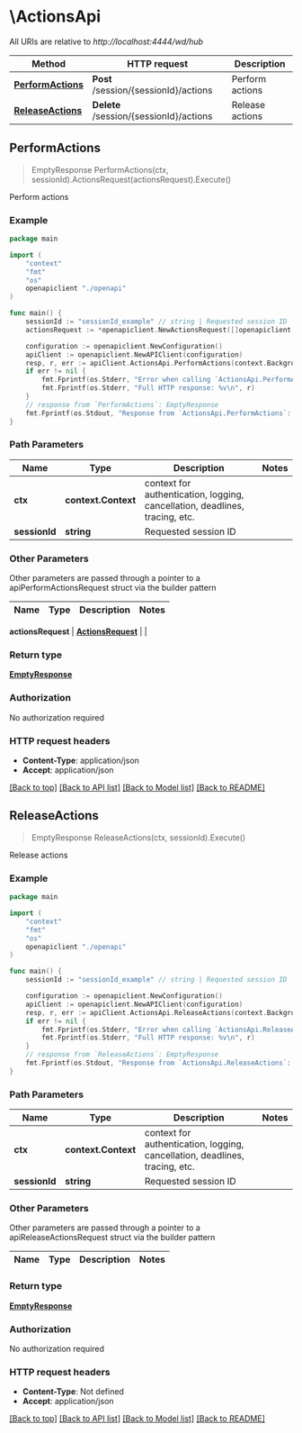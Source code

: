 # \ActionsApi

All URIs are relative to *http://localhost:4444/wd/hub*

Method | HTTP request | Description
------------- | ------------- | -------------
[**PerformActions**](ActionsApi.md#PerformActions) | **Post** /session/{sessionId}/actions | Perform actions
[**ReleaseActions**](ActionsApi.md#ReleaseActions) | **Delete** /session/{sessionId}/actions | Release actions



## PerformActions

> EmptyResponse PerformActions(ctx, sessionId).ActionsRequest(actionsRequest).Execute()

Perform actions

### Example

```go
package main

import (
    "context"
    "fmt"
    "os"
    openapiclient "./openapi"
)

func main() {
    sessionId := "sessionId_example" // string | Requested session ID
    actionsRequest := *openapiclient.NewActionsRequest([]openapiclient.ActionSequence{*openapiclient.NewActionSequence()}) // ActionsRequest | 

    configuration := openapiclient.NewConfiguration()
    apiClient := openapiclient.NewAPIClient(configuration)
    resp, r, err := apiClient.ActionsApi.PerformActions(context.Background(), sessionId).ActionsRequest(actionsRequest).Execute()
    if err != nil {
        fmt.Fprintf(os.Stderr, "Error when calling `ActionsApi.PerformActions``: %v\n", err)
        fmt.Fprintf(os.Stderr, "Full HTTP response: %v\n", r)
    }
    // response from `PerformActions`: EmptyResponse
    fmt.Fprintf(os.Stdout, "Response from `ActionsApi.PerformActions`: %v\n", resp)
}
```

### Path Parameters


Name | Type | Description  | Notes
------------- | ------------- | ------------- | -------------
**ctx** | **context.Context** | context for authentication, logging, cancellation, deadlines, tracing, etc.
**sessionId** | **string** | Requested session ID | 

### Other Parameters

Other parameters are passed through a pointer to a apiPerformActionsRequest struct via the builder pattern


Name | Type | Description  | Notes
------------- | ------------- | ------------- | -------------

 **actionsRequest** | [**ActionsRequest**](ActionsRequest.md) |  | 

### Return type

[**EmptyResponse**](EmptyResponse.md)

### Authorization

No authorization required

### HTTP request headers

- **Content-Type**: application/json
- **Accept**: application/json

[[Back to top]](#) [[Back to API list]](../README.md#documentation-for-api-endpoints)
[[Back to Model list]](../README.md#documentation-for-models)
[[Back to README]](../README.md)


## ReleaseActions

> EmptyResponse ReleaseActions(ctx, sessionId).Execute()

Release actions

### Example

```go
package main

import (
    "context"
    "fmt"
    "os"
    openapiclient "./openapi"
)

func main() {
    sessionId := "sessionId_example" // string | Requested session ID

    configuration := openapiclient.NewConfiguration()
    apiClient := openapiclient.NewAPIClient(configuration)
    resp, r, err := apiClient.ActionsApi.ReleaseActions(context.Background(), sessionId).Execute()
    if err != nil {
        fmt.Fprintf(os.Stderr, "Error when calling `ActionsApi.ReleaseActions``: %v\n", err)
        fmt.Fprintf(os.Stderr, "Full HTTP response: %v\n", r)
    }
    // response from `ReleaseActions`: EmptyResponse
    fmt.Fprintf(os.Stdout, "Response from `ActionsApi.ReleaseActions`: %v\n", resp)
}
```

### Path Parameters


Name | Type | Description  | Notes
------------- | ------------- | ------------- | -------------
**ctx** | **context.Context** | context for authentication, logging, cancellation, deadlines, tracing, etc.
**sessionId** | **string** | Requested session ID | 

### Other Parameters

Other parameters are passed through a pointer to a apiReleaseActionsRequest struct via the builder pattern


Name | Type | Description  | Notes
------------- | ------------- | ------------- | -------------


### Return type

[**EmptyResponse**](EmptyResponse.md)

### Authorization

No authorization required

### HTTP request headers

- **Content-Type**: Not defined
- **Accept**: application/json

[[Back to top]](#) [[Back to API list]](../README.md#documentation-for-api-endpoints)
[[Back to Model list]](../README.md#documentation-for-models)
[[Back to README]](../README.md)

